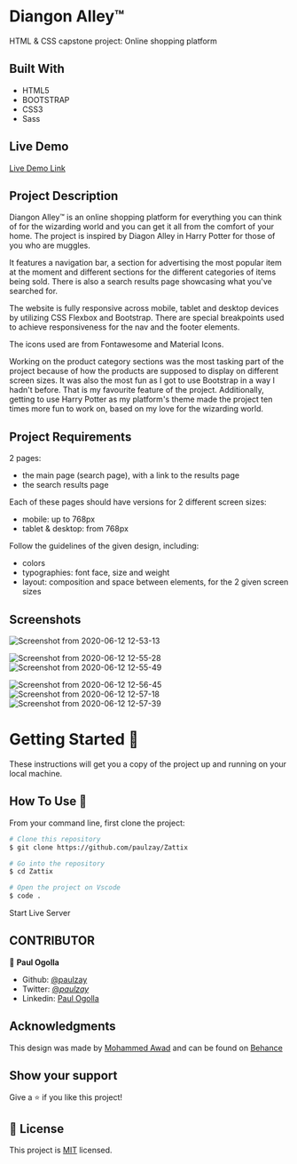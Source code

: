 # Diangon Alley™

HTML &amp; CSS capstone project: Online shopping platform

## Built With

- HTML5
- BOOTSTRAP
- CSS3
- Sass

## Live Demo

[Live Demo Link](https://paulzay.github.io/Zattix/)

## Project Description

Diangon Alley™ is an online shopping platform for everything you can think of for the wizarding world and you can
get it all from the comfort of your home.
The project is inspired by Diagon Alley in Harry Potter for those of you who are muggles.

It features a navigation bar, a section for advertising the most popular item at the moment and different sections for the different categories of items being sold. There is also a search results page showcasing what you've searched for.

The website is fully responsive across mobile, tablet and desktop devices by utilizing CSS Flexbox and Bootstrap. There are special breakpoints used to achieve responsiveness for the nav and the footer elements.

The icons used are from Fontawesome and Material Icons.

Working on the product category sections was the most tasking part of the project because of how the products are supposed to display on different screen sizes. It was also the most fun as I got to use Bootstrap in a way I hadn't before. That is my favourite feature of the project. Additionally, getting to use Harry Potter as my platform's theme made the project ten times more fun to work on, based on my love for the wizarding world.

## Project Requirements

2 pages:

- the main page (search page), with a link to the results page
- the search results page

Each of these pages should have versions for 2 different screen sizes:

- mobile: up to 768px
- tablet & desktop: from 768px

Follow the guidelines of the given design, including:

- colors
- typographies: font face, size and weight
- layout: composition and space between elements, for the 2 given screen sizes

## Screenshots

![Screenshot from 2020-06-12 12-53-13](https://user-images.githubusercontent.com/29974825/84490413-d0c24880-acab-11ea-8124-9c6a68b66464.png)

![Screenshot from 2020-06-12 12-55-28](https://user-images.githubusercontent.com/29974825/84490793-58a85280-acac-11ea-9b23-a4f173602010.png)
![Screenshot from 2020-06-12 12-55-49](https://user-images.githubusercontent.com/29974825/84490802-5b0aac80-acac-11ea-8cf5-fa28d47ebe53.png)

![Screenshot from 2020-06-12 12-56-45](https://user-images.githubusercontent.com/29974825/84490806-5cd47000-acac-11ea-95d9-966f3dff40dc.png)
![Screenshot from 2020-06-12 12-57-18](https://user-images.githubusercontent.com/29974825/84490813-5e059d00-acac-11ea-9819-3970159bfb6e.png)
![Screenshot from 2020-06-12 12-57-39](https://user-images.githubusercontent.com/29974825/84490821-5e9e3380-acac-11ea-8efc-024abe193b38.png)

# Getting Started 🚀

These instructions will get you a copy of the project up and running on your local machine.

## How To Use 🔧

From your command line, first clone the project:

```bash
# Clone this repository
$ git clone https://github.com/paulzay/Zattix

# Go into the repository
$ cd Zattix

# Open the project on Vscode
$ code .

```

Start Live Server

## CONTRIBUTOR

👤 **Paul Ogolla**

- Github: [@paulzay](https://github.com/paulzay)
- Twitter: [@_paulzay_](https://twitter.com/_paulzay_)
- Linkedin: [Paul Ogolla](https://linkedin.com/in/paulogolla)

## Acknowledgments

This design was made by [Mohammed Awad](https://www.behance.net/M_Awad) and can be found on [Behance](https://www.behance.net/gallery/24796463/ZATTIX)

## Show your support

Give a ⭐️ if you like this project!

## 📝 License

This project is [MIT](lic.url) licensed.
